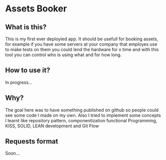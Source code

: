 # Assets Booker

## What is this?
This is my first ever deployied app.
It should be usefull for booking assets, for example if you have some servers at your company that employes use to make tests on them you could lend the hardware for x time and with this tool you can control who is using what and for how long.

## How to use it?
In progress...

## Why?
The goal here was to have something published on github so people could see some code I made on my own.
Also I tried to implement some concepts I learnt like repository pattern, componentization functional Programming, KISS, SOLID, LEAN development and Git Flow

## Requests format
Soon...

